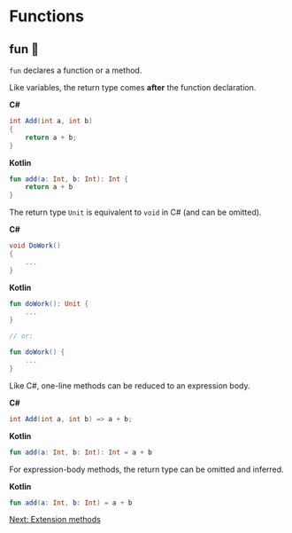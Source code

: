 # Functions
## fun 🥳
`fun` declares a function or a method.

Like variables, the return type comes **after** the function declaration.

**C#**
```csharp
int Add(int a, int b)
{
    return a + b;
}
```

**Kotlin**
```kotlin
fun add(a: Int, b: Int): Int {
    return a + b
}
```

The return type `Unit` is equivalent to `void` in C# (and can be omitted).

**C#**
```csharp
void DoWork()
{
    ...
}
```

**Kotlin**
```kotlin
fun doWork(): Unit {
    ...
}

// or:

fun doWork() {
    ...
}
```

Like C#, one-line methods can be reduced to an expression body.

**C#**
```csharp
int Add(int a, int b) => a + b;
```

**Kotlin**
```kotlin
fun add(a: Int, b: Int): Int = a + b
```

For expression-body methods, the return type can be omitted and inferred.

**Kotlin**
```kotlin
fun add(a: Int, b: Int) = a + b
```

[Next: Extension methods](02-02-extension-methods.md)
